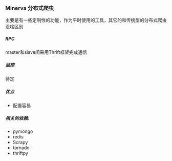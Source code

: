 ### Minerva 分布式爬虫

主要是有一些定制性的功能，作为平时使用的工具，其它的和传统型的分布式爬虫没啥区别

##### RPC
master和slave间采用Thrift框架完成通信

##### 监控
待定

##### 优点
+ 配置容易

##### 相关的依赖:
+ pymongo
+ redis
+ Scrapy
+ tornado
+ thriftpy
